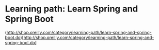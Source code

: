 # Learning path: Learn Spring and Spring Boot

(http://shop.oreilly.com/category/learning-path/learn-spring-and-spring-boot.do)[http://shop.oreilly.com/category/learning-path/learn-spring-and-spring-boot.do]

